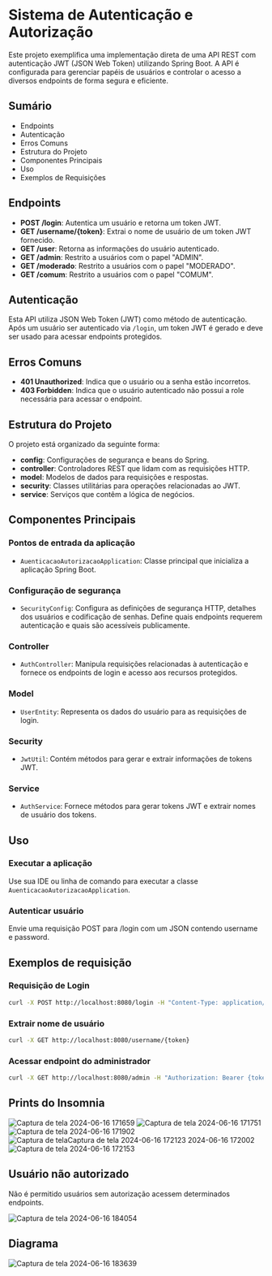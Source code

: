 # Sistema de Autenticação e Autorização

Este projeto exemplifica uma implementação direta de uma API REST com autenticação JWT (JSON Web Token) utilizando Spring Boot. A API é configurada para gerenciar papéis de usuários e controlar o acesso a diversos endpoints de forma segura e eficiente.

## Sumário
- Endpoints
- Autenticação
- Erros Comuns
- Estrutura do Projeto
- Componentes Principais
- Uso
- Exemplos de Requisições

## Endpoints

- **POST /login**: Autentica um usuário e retorna um token JWT.
- **GET /username/{token}**: Extrai o nome de usuário de um token JWT fornecido.
- **GET /user**: Retorna as informações do usuário autenticado.
- **GET /admin**: Restrito a usuários com o papel "ADMIN".
- **GET /moderado**: Restrito a usuários com o papel "MODERADO".
- **GET /comum**: Restrito a usuários com o papel "COMUM".

## Autenticação

Esta API utiliza JSON Web Token (JWT) como método de autenticação. Após um usuário ser autenticado via `/login`, um token JWT é gerado e deve ser usado para acessar endpoints protegidos.

## Erros Comuns

- **401 Unauthorized**: Indica que o usuário ou a senha estão incorretos.
- **403 Forbidden**: Indica que o usuário autenticado não possui a role necessária para acessar o endpoint.

## Estrutura do Projeto

O projeto está organizado da seguinte forma:

- **config**: Configurações de segurança e beans do Spring.
- **controller**: Controladores REST que lidam com as requisições HTTP.
- **model**: Modelos de dados para requisições e respostas.
- **security**: Classes utilitárias para operações relacionadas ao JWT.
- **service**: Serviços que contêm a lógica de negócios.

## Componentes Principais

### Pontos de entrada da aplicação
- `AuenticacaoAutorizacaoApplication`: Classe principal que inicializa a aplicação Spring Boot.

### Configuração de segurança
- `SecurityConfig`: Configura as definições de segurança HTTP, detalhes dos usuários e codificação de senhas. Define quais endpoints requerem autenticação e quais são acessíveis publicamente.

### Controller
- `AuthController`: Manipula requisições relacionadas à autenticação e fornece os endpoints de login e acesso aos recursos protegidos.

### Model
- `UserEntity`: Representa os dados do usuário para as requisições de login.

### Security
- `JwtUtil`: Contém métodos para gerar e extrair informações de tokens JWT.

### Service
- `AuthService`: Fornece métodos para gerar tokens JWT e extrair nomes de usuário dos tokens.

## Uso

### Executar a aplicação
Use sua IDE ou linha de comando para executar a classe `AuenticacaoAutorizacaoApplication`.

### Autenticar usuário
Envie uma requisição POST para /login com um JSON contendo username e password.

## Exemplos de requisição

### Requisição de Login
```sh
curl -X POST http://localhost:8080/login -H "Content-Type: application/json" -d '{"username": "giovanna", "password": "0311"}'
```
### Extrair nome de usuário
```sh
curl -X GET http://localhost:8080/username/{token}
```
### Acessar endpoint do administrador
```sh
curl -X GET http://localhost:8080/admin -H "Authorization: Bearer {token}"
```


## Prints do Insomnia

![Captura de tela 2024-06-16 171659](https://github.com/giovanna252gabriela/SistemaDeAutenticacaoAutorizacao/assets/125416536/249457d7-6e5f-45d7-b6ac-d2f51b5f2738)
![Captura de tela 2024-06-16 171751](https://github.com/giovanna252gabriela/SistemaDeAutenticacaoAutorizacao/assets/125416536/40894d3c-5415-4813-b8af-8a8f7970e1fe)
![Captura de tela 2024-06-16 171902](https://github.com/giovanna252gabriela/SistemaDeAutenticacaoAutorizacao/assets/125416536/bd96c7e3-418c-4c5e-8029-6ad8365d329c)
![Captura de tela![Captura de tela 2024-06-16 172123](https://github.com/giovanna252gabriela/SistemaDeAutenticacaoAutorizacao/assets/125416536/604365dd-3e34-4250-8074-ecd516908fe3)
 2024-06-16 172002](https://github.com/giovanna252gabriela/SistemaDeAutenticacaoAutorizacao/assets/125416536/78f203e6-f66d-4cfe-8527-db79f1d9f606)
![Captura de tela 2024-06-16 172153](https://github.com/giovanna252gabriela/SistemaDeAutenticacaoAutorizacao/assets/125416536/e9f82179-9e92-4de9-9bd0-77c9c37f9cd8)

## Usuário não autorizado
Não é permitido usuários sem autorização acessem determinados endpoints.

![Captura de tela 2024-06-16 184054](https://github.com/giovanna252gabriela/SistemaDeAutenticacaoAutorizacao/assets/125416536/c9117b93-df60-4eac-9b2e-b5885cbf40f0)

## Diagrama

![Captura de tela 2024-06-16 183639](https://github.com/giovanna252gabriela/SistemaDeAutenticacaoAutorizacao/assets/125416536/2dfa806e-7124-41b5-a888-4bd001e69833)

